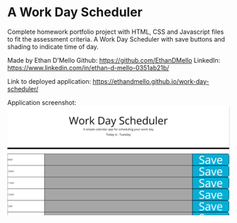 # A Work Day Scheduler

Complete homework portfolio project with HTML, CSS and Javascript files to fit the assessment criteria.
A Work Day Scheduler with save buttons and shading to indicate time of day.

Made by Ethan D'Mello
Github: https://github.com/EthanDMello
LinkedIn: https://www.linkedin.com/in/ethan-d-mello-0351ab21b/

Link to deployed application:
https://ethandmello.github.io/work-day-scheduler/

Application screenshot:
![developed application screenshot](./Assets/Images/deployedApp.png)
